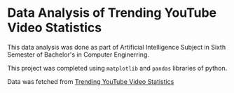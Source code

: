 # Data Analysis of Trending YouTube Video Statistics
This data analysis was done as part of Artificial Intelligence Subject in Sixth Semester of Bachelor's in Computer Enginerring.  

This project was completed using `matplotlib` and `pandas` libraries of python.  

Data was fetched from [Trending YouTube Video Statistics]([https://duckduckgo.com](https://www.kaggle.com/datasets/datasnaek/youtube-new))
